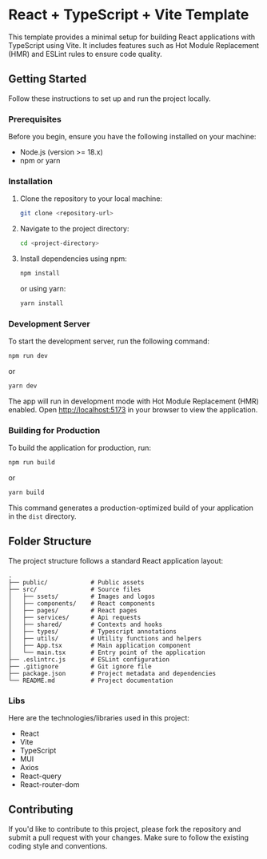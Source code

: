 # React + TypeScript + Vite Template

This template provides a minimal setup for building React applications with TypeScript using Vite. It includes features such as Hot Module Replacement (HMR) and ESLint rules to ensure code quality.

## Getting Started

Follow these instructions to set up and run the project locally.

### Prerequisites

Before you begin, ensure you have the following installed on your machine:

-   Node.js (version >= 18.x)
-   npm or yarn

### Installation

1. Clone the repository to your local machine:

    ```bash
    git clone <repository-url>
    ```

2. Navigate to the project directory:

    ```bash
    cd <project-directory>
    ```

3. Install dependencies using npm:

    ```bash
    npm install
    ```

    or using yarn:

    ```bash
    yarn install
    ```

### Development Server

To start the development server, run the following command:

```bash
npm run dev
```

or

```bash
yarn dev
```

The app will run in development mode with Hot Module Replacement (HMR) enabled. Open [http://localhost:5173](http://localhost:5173) in your browser to view the application.

### Building for Production

To build the application for production, run:

```bash
npm run build
```

or

```bash
yarn build
```

This command generates a production-optimized build of your application in the `dist` directory.

## Folder Structure

The project structure follows a standard React application layout:

```
.
├── public/            # Public assets
├── src/               # Source files
│   ├── ssets/         # Images and logos
│   ├── components/    # React components
│   ├── pages/         # React pages
│   ├── services/      # Api requests
│   ├── shared/        # Contexts and hooks
│   ├── types/         # Typescript annotations
│   ├── utils/         # Utility functions and helpers
│   ├── App.tsx        # Main application component
│   └── main.tsx       # Entry point of the application
├── .eslintrc.js       # ESLint configuration
├── .gitignore         # Git ignore file
├── package.json       # Project metadata and dependencies
└── README.md          # Project documentation
```

### Libs

Here are the technologies/libraries used in this project:

-   React
-   Vite
-   TypeScript
-   MUI
-   Axios
-   React-query
-   React-router-dom

## Contributing

If you'd like to contribute to this project, please fork the repository and submit a pull request with your changes. Make sure to follow the existing coding style and conventions.

